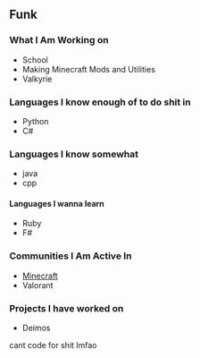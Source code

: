 ## Funk

### What I Am Working on

- School
- Making Minecraft Mods and Utilities
- Valkyrie
### Languages I know enough of to do shit in 

- Python
- C#

### Languages I know somewhat

- java
- cpp

#### Languages I wanna learn

- Ruby
- F#

### Communities I Am Active In

- [Minecraft](https://namemc.com/profile/TheRealDunk.1)
- Valorant

### Projects I have worked on

- Deimos


cant code for shit lmfao
